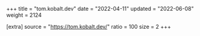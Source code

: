 +++
title = "tom.kobalt.dev"
date = "2022-04-11"
updated = "2022-06-08"
weight = 2124

[extra]
source = "https://tom.kobalt.dev/"
ratio = 100
size = 2
+++
